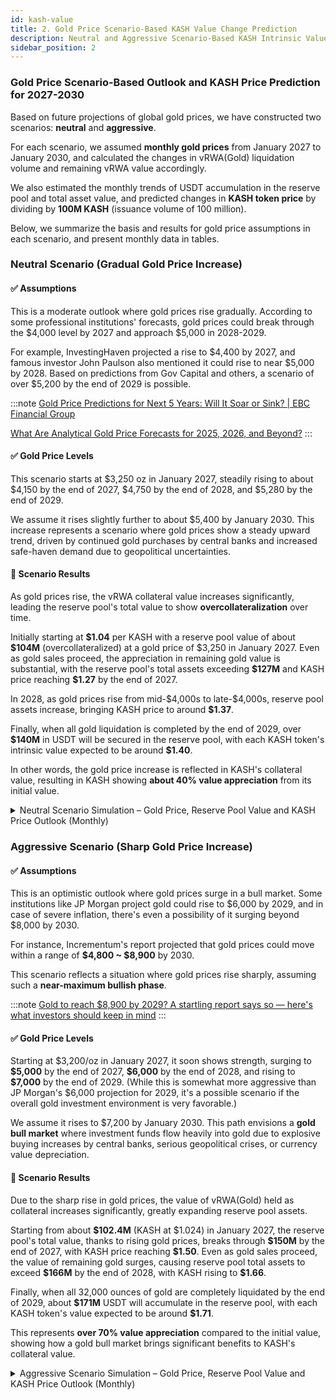 ```yaml
---
id: kash-value
title: 2. Gold Price Scenario-Based KASH Value Change Prediction
description: Neutral and Aggressive Scenario-Based KASH Intrinsic Value Change Simulation
sidebar_position: 2
---
```


### Gold Price Scenario-Based Outlook and KASH Price Prediction for 2027-2030

Based on future projections of global gold prices, we have constructed two scenarios: **neutral** and **aggressive**.

For each scenario, we assumed **monthly gold prices** from January 2027 to January 2030, and calculated the changes in vRWA(Gold) liquidation volume and remaining vRWA value accordingly.

We also estimated the monthly trends of USDT accumulation in the reserve pool and total asset value, and predicted changes in **KASH token price** by dividing by **100M KASH** (issuance volume of 100 million).

Below, we summarize the basis and results for gold price assumptions in each scenario, and present monthly data in tables.


### Neutral Scenario (Gradual Gold Price Increase)

#### ✅ Assumptions

This is a moderate outlook where gold prices rise gradually. According to some professional institutions' forecasts, gold prices could break through the \$4,000 level by 2027 and approach \$5,000 in 2028-2029.

For example, InvestingHaven projected a rise to \$4,400 by 2027, and famous investor John Paulson also mentioned it could rise to near \$5,000 by 2028. Based on predictions from Gov Capital and others, a scenario of over \$5,200 by the end of 2029 is possible.

:::note
[Gold Price Predictions for Next 5 Years: Will It Soar or Sink? | EBC Financial Group](https://www.ebc.com/forex/gold-price-predictions-for-next-years-will-it-soar-or-sink)

[What Are Analytical Gold Price Forecasts for 2025, 2026, and Beyond?](https://fxopen.com/blog/en/analytical-gold-price-predictions-for-2025-and-beyond)
:::

#### ✅ Gold Price Levels

This scenario starts at \$3,250 oz in January 2027, steadily rising to about \$4,150 by the end of 2027, \$4,750 by the end of 2028, and \$5,280 by the end of 2029.

We assume it rises slightly further to about \$5,400 by January 2030. This increase represents a scenario where gold prices show a steady upward trend, driven by continued gold purchases by central banks and increased safe-haven demand due to geopolitical uncertainties.

#### 📘 Scenario Results

As gold prices rise, the vRWA collateral value increases significantly, leading the reserve pool's total value to show **overcollateralization** over time.

Initially starting at **\$1.04** per KASH with a reserve pool value of about **\$104M** (overcollateralized) at a gold price of \$3,250 in January 2027. Even as gold sales proceed, the appreciation in remaining gold value is substantial, with the reserve pool's total assets exceeding **\$127M** and KASH price reaching **\$1.27** by the end of 2027.

In 2028, as gold prices rise from mid-\$4,000s to late-\$4,000s, reserve pool assets increase, bringing KASH price to around **\$1.37**.

Finally, when all gold liquidation is completed by the end of 2029, over **\$140M** in USDT will be secured in the reserve pool, with each KASH token's intrinsic value expected to be around **\$1.40**.

In other words, the gold price increase is reflected in KASH's collateral value, resulting in KASH showing **about 40% value appreciation** from its initial value.

<details>
<summary>Neutral Scenario Simulation – Gold Price, Reserve Pool Value and KASH Price Outlook (Monthly)</summary>

| **Period** | **Gold Price (USD/oz)** | **Liquidated vRWA (oz)** | **Remaining vRWA (oz)** | **Reserve-Pool USDT** | **Reserve-Pool Total Value (USDT)** | **KASH Price (USDT)** |
|:--------|:------------------|----------------:|----------------:|:--------------------|:------------------------|:------------------|
| 2026-01 | $3,200.00         |               0 |       32,000.00 | $0.00               | $102,400,000.00         | $1.02             |
| 2027-01 | $3,250.00         |           888.9 |       31,111.10 | $2,888,925.00       | $104,000,000.00         | $1.04             |
| 2027-02 | $3,300.00         |           888.9 |       30,222.20 | $5,822,295.00       | $105,555,555.00         | $1.06             |
| 2027-03 | $3,357.00         |           888.9 |       29,333.30 | $8,806,332.30       | $107,278,220.40         | $1.07             |
| 2027-04 | $3,435.00         |           888.9 |       28,444.40 | $11,859,703.80      | $109,566,217.80         | $1.10             |
| 2027-05 | $3,514.00         |           888.9 |       27,555.50 | $14,983,298.40      | $111,813,325.40         | $1.12             |
| 2027-06 | $3,592.00         |           888.9 |       26,666.60 | $18,176,227.20      | $113,962,654.40         | $1.14             |
| 2027-07 | $3,671.00         |           888.9 |       25,777.70 | $21,439,379.10      | $116,069,315.80         | $1.16             |
| 2027-08 | $3,749.00         |           888.9 |       24,888.80 | $24,771,865.20      | $118,079,976.40         | $1.18             |
| 2027-09 | $3,828.00         |           888.9 |       23,999.90 | $28,174,574.40      | $120,046,191.60         | $1.20             |
| 2027-10 | $3,906.00         |           888.9 |       23,111.00 | $31,646,617.80      | $121,918,183.80         | $1.22             |
| 2027-11 | $3,985.00         |           888.9 |       22,222.10 | $35,188,884.30      | $123,743,952.80         | $1.24             |
| 2027-12 | $4,150.00         |           888.9 |       21,333.20 | $38,877,819.30      | $127,410,599.30         | $1.27             |
| 2028-01 | $4,194.00         |           888.9 |       20,444.30 | $42,605,865.90      | $128,349,260.10         | $1.28             |
| 2028-02 | $4,239.00         |           888.9 |       19,555.40 | $46,373,913.00      | $129,269,253.60         | $1.29             |
| 2028-03 | $4,284.00         |           888.9 |       18,666.50 | $50,181,960.60      | $130,149,246.60         | $1.30             |
| 2028-04 | $4,329.00         |           888.9 |       17,777.60 | $54,030,008.70      | $130,989,239.10         | $1.31             |
| 2028-05 | $4,374.00         |           888.9 |       16,888.70 | $57,918,057.30      | $131,789,231.10         | $1.32             |
| 2028-06 | $4,419.00         |           888.9 |       15,999.80 | $61,846,106.40      | $132,549,222.60         | $1.33             |
| 2028-07 | $4,464.00         |           888.9 |       15,110.90 | $65,814,156.00      | $133,269,213.60         | $1.33             |
| 2028-08 | $4,509.00         |           888.9 |       14,222.00 | $69,822,206.10      | $133,949,204.10         | $1.34             |
| 2028-09 | $4,554.00         |           888.9 |       13,333.10 | $73,870,256.70      | $134,589,194.10         | $1.35             |
| 2028-10 | $4,599.00         |           888.9 |       12,444.20 | $77,958,307.80      | $135,189,183.60         | $1.35             |
| 2028-11 | $4,644.00         |           888.9 |       11,555.30 | $82,086,359.40      | $135,749,172.60         | $1.36             |
| 2028-12 | $4,750.00         |           888.9 |       10,666.40 | $86,308,634.40      | $136,974,034.40         | $1.37             |
| 2029-01 | $4,817.00         |           888.9 |        9,777.50 | $90,590,465.70      | $137,688,683.20         | $1.38             |
| 2029-02 | $4,885.00         |           888.9 |        8,888.60 | $94,932,742.20      | $138,353,553.20         | $1.38             |
| 2029-03 | $4,952.00         |           888.9 |        7,999.70 | $99,334,575.00      | $138,949,089.40         | $1.39             |
| 2029-04 | $5,019.00         |           888.9 |        7,110.80 | $103,795,964.10     | $139,485,069.30         | $1.39             |
| 2029-05 | $5,087.00         |           888.9 |        6,221.90 | $108,317,798.40     | $139,968,603.70         | $1.40             |
| 2029-06 | $5,154.00         |           888.9 |        5,333.00 | $112,899,189.00     | $140,385,471.00         | $1.40             |
| 2029-07 | $5,222.00         |           888.9 |        4,444.10 | $117,541,024.80     | $140,748,115.00         | $1.41             |
| 2029-08 | $5,289.00         |           888.9 |        3,555.20 | $122,242,416.90     | $141,045,869.70         | $1.41             |
| 2029-09 | $5,356.00         |           888.9 |        2,666.30 | $127,003,365.30     | $141,284,068.10         | $1.41             |
| 2029-10 | $5,424.00         |           888.9 |        1,777.40 | $131,824,758.90     | $141,465,376.50         | $1.41             |
| 2029-11 | $5,491.00         |           888.9 |          888.50 | $136,705,708.80     | $141,584,462.30         | $1.42             |
| 2029-12 | $5,280.00         |           888.5 |            0.00 | $141,396,988.80     | $141,396,988.80         | $1.41             |

</details>

### Aggressive Scenario (Sharp Gold Price Increase)

#### ✅ Assumptions

This is an optimistic outlook where gold prices surge in a bull market. Some institutions like JP Morgan project gold could rise to \$6,000 by 2029, and in case of severe inflation, there's even a possibility of it surging beyond \$8,000 by 2030.

For instance, Incrementum's report projected that gold prices could move within a range of **\$4,800 ~ \$8,900** by 2030.

This scenario reflects a situation where gold prices rise sharply, assuming such a **near-maximum bullish phase**.

:::note
[Gold to reach $8,900 by 2029? A startling report says so — here's what investors should keep in mind](https://economictimes.indiatimes.com/news/international/us/gold-to-reach-8900-by-2029-a-startling-report-says-so-heres-what-investors-should-keep-in-mind/articleshow/121414654.cms)
:::

#### ✅ Gold Price Levels

Starting at \$3,200/oz in January 2027, it soon shows strength, surging to **\$5,000** by the end of 2027, **\$6,000** by the end of 2028, and rising to **\$7,000** by the end of 2029. (While this is somewhat more aggressive than JP Morgan's \$6,000 projection for 2029, it's a possible scenario if the overall gold investment environment is very favorable.)

We assume it rises to \$7,200 by January 2030. This path envisions a **gold bull market** where investment funds flow heavily into gold due to explosive buying increases by central banks, serious geopolitical crises, or currency value depreciation.

#### 📘 Scenario Results

Due to the sharp rise in gold prices, the value of vRWA(Gold) held as collateral increases significantly, greatly expanding reserve pool assets.

Starting from about **\$102.4M** (KASH at \$1.024) in January 2027, the reserve pool's total value, thanks to rising gold prices, breaks through **\$150M** by the end of 2027, with KASH price reaching **\$1.50**. Even as gold sales proceed, the value of remaining gold surges, causing reserve pool total assets to exceed **\$166M** by the end of 2028, with KASH rising to **\$1.66**.

Finally, when all 32,000 ounces of gold are completely liquidated by the end of 2029, about **\$171M** USDT will accumulate in the reserve pool, with each KASH token's value expected to be around **\$1.71**.

This represents **over 70% value appreciation** compared to the initial value, showing how a gold bull market brings significant benefits to KASH's collateral value.

<details>
<summary>Aggressive Scenario Simulation – Gold Price, Reserve Pool Value and KASH Price Outlook (Monthly)</summary>

| **Period** | **Gold Price (USD/oz)** | **Liquidated vRWA (oz)** | **Remaining vRWA (oz)** | **Reserve-Pool USDT** | **Reserve-Pool Total Value (USDT)** | **KASH Price (USDT)** |
|:--------|:-------------------|-----------------:|:-----------------|:---------------------|:-------------------------|:-------------------|
| 2026-01 | $3,200.00          |              0   | 32,000.00        | $0.00                | $102,400,000.00          | $1.02              |
| 2027-01 | $3,300.00          |            888.9 | 31,111.10        | $2,933,370.00        | $105,600,000.00          | $1.06              |
| 2027-02 | $3,355.00          |            888.9 | 30,222.20        | $5,915,629.50        | $107,311,110.50          | $1.07              |
| 2027-03 | $3,509.00          |            888.9 | 29,333.30        | $9,034,779.60        | $111,965,329.30          | $1.12              |
| 2027-04 | $3,664.00          |            888.9 | 28,444.40        | $12,291,709.20       | $116,511,990.80          | $1.17              |
| 2027-05 | $3,818.00          |            888.9 | 27,555.50        | $15,685,529.40       | $120,892,428.40          | $1.21              |
| 2027-06 | $3,973.00          |            888.9 | 26,666.60        | $19,217,129.10       | $125,163,530.90          | $1.25              |
| 2027-07 | $4,127.00          |            888.9 | 25,777.70        | $22,885,619.40       | $129,270,187.30          | $1.29              |
| 2027-08 | $4,282.00          |            888.9 | 24,888.80        | $26,691,889.20       | $133,265,730.80          | $1.33              |
| 2027-09 | $4,436.00          |            888.9 | 23,999.90        | $30,635,049.60       | $137,098,606.00          | $1.37              |
| 2027-10 | $4,591.00          |            888.9 | 23,111.00        | $34,715,989.50       | $140,818,590.50          | $1.41              |
| 2027-11 | $4,745.00          |            888.9 | 22,222.10        | $38,933,820.00       | $144,377,684.50          | $1.44              |
| 2027-12 | $5,000.00          |            888.9 | 21,333.20        | $43,378,320.00       | $150,044,320.00          | $1.50              |
| 2028-01 | $5,083.00          |            888.9 | 20,444.30        | $47,896,598.70       | $151,814,975.60          | $1.52              |
| 2028-02 | $5,167.00          |            888.9 | 19,555.40        | $52,489,545.00       | $153,532,296.80          | $1.54              |
| 2028-03 | $5,250.00          |            888.9 | 18,666.50        | $57,156,270.00       | $155,155,395.00          | $1.55              |
| 2028-04 | $5,333.00          |            888.9 | 17,777.60        | $61,896,773.70       | $156,704,714.50          | $1.57              |
| 2028-05 | $5,417.00          |            888.9 | 16,888.70        | $66,711,945.00       | $158,198,032.90          | $1.58              |
| 2028-06 | $5,500.00          |            888.9 | 15,999.80        | $71,600,895.00       | $159,599,795.00          | $1.60              |
| 2028-07 | $5,583.00          |            888.9 | 15,110.90        | $76,563,623.70       | $160,927,778.40          | $1.61              |
| 2028-08 | $5,667.00          |            888.9 | 14,222.00        | $81,601,020.00       | $162,197,094.00          | $1.62              |
| 2028-09 | $5,750.00          |            888.9 | 13,333.10        | $86,712,195.00       | $163,377,520.00          | $1.63              |
| 2028-10 | $5,833.00          |            888.9 | 12,444.20        | $91,897,148.70       | $164,484,167.30          | $1.64              |
| 2028-11 | $5,917.00          |            888.9 | 11,555.30        | $97,156,770.00       | $165,529,480.10          | $1.66              |
| 2028-12 | $6,000.00          |            888.9 | 10,666.40        | $102,490,170.00      | $166,488,570.00          | $1.66              |
| 2029-01 | $6,083.00          |            888.9 | 9,777.50         | $107,897,348.70      | $167,373,881.20          | $1.67              |
| 2029-02 | $6,167.00          |            888.9 | 8,888.60         | $113,379,195.00      | $168,195,191.20          | $1.68              |
| 2029-03 | $6,250.00          |            888.9 | 7,999.70         | $118,934,820.00      | $168,932,945.00          | $1.69              |
| 2029-04 | $6,333.00          |            888.9 | 7,110.80         | $124,564,223.70      | $169,596,920.10          | $1.70              |
| 2029-05 | $6,417.00          |            888.9 | 6,221.90         | $130,268,295.00      | $170,194,227.30          | $1.70              |
| 2029-06 | $6,500.00          |            888.9 | 5,333.00         | $136,046,145.00      | $170,710,645.00          | $1.71              |
| 2029-07 | $6,583.00          |            888.9 | 4,444.10         | $141,897,773.70      | $171,153,284.00          | $1.71              |
| 2029-08 | $6,667.00          |            888.9 | 3,555.20         | $147,824,070.00      | $171,526,588.40          | $1.72              |
| 2029-09 | $6,750.00          |            888.9 | 2,666.30         | $153,824,145.00      | $171,821,670.00          | $1.72              |
| 2029-10 | $6,833.00          |            888.9 | 1,777.40         | $159,897,998.70      | $172,042,972.90          | $1.72              |
| 2029-11 | $6,917.00          |            888.9 | 888.50           | $166,046,520.00      | $172,192,274.50          | $1.72              |
| 2029-12 | $7,000.00          |            888.9 | -0.40            | $172,268,820.00      | $172,266,020.00          | $1.72              |

</details>

<!-- ---
id: kash-value
title: 2. 금 시세 시나리오별 KASH 가치 변화 예측
description: 중립적, 공격적 시나리오별 KASH의 내지가치 변화 시뮬레이션
sidebar_position: 2
---

### 2027-2030년 금 가격 시나리오별 전망과 KASH 가격 예측

전 세계 금 가격에 대한 향후 예측치를 참고하여 **중립적**, **공격적** 2가지 시나리오를 구성하였습니다. 

각 시나리오 마다 2027년 1월부터 2030년 1월까지의 **월별 금 시세**를 가정하고, 이에 따라 매달 청산되는 vRWA(Gold) 물량과 잔존 vRWA의 가치 변화를 계산하였습니다. 

또한 리저브풀에 축적되는 USDT와 총자산 가치의 월별 추이를 추산하고, 이를 **100M KASH** (발행량 1억 개)로 나눈 **KASH 토큰 가격**의 변화를 예측했습니다. 

아래에서는 세 가지 시나리오별로 금 시세 가정 근거와 결과를 정리하며, 월별 데이터를 표로 제시합니다.

### 중립적 시나리오 (금 가격 완만 상승)

#### ✅ 가정

금 가격이 완만하게 상승하는 중간 수준의 전망입니다. 몇몇 전문기관의 예상에 따르면 2027년 경 금값이 \$4,000대를 돌파하고, 2028~2029년에는 \$5,000에 근접할 수 있습니다. 

예를 들어 InvestingHaven은 2027년에 \$4,400까지 상승을 전망했으며, 유명 투자자 존 폴슨도 2028년까지 \$5,000 가까이 상승할 수 있다고 언급했습니다. Gov Capital 등의 예측치로 보면 2029년 말 \$5,200 이상도 가능하다는 시나리오입니다.

:::note
[Gold Price Predictions for Next 5 Years: Will It Soar or Sink? | EBC Financial Group](https://www.ebc.com/forex/gold-price-predictions-for-next-years-will-it-soar-or-sink)

[What Are Analytical Gold Price Forecasts for 2025, 2026, and Beyond?](https://fxopen.com/blog/en/analytical-gold-price-predictions-for-2025-and-beyond)
:::

#### ✅ 금 가격 시세

본 시나리오는 2027년 1월 \$3,250/oz 수준에서 시작하여 2027년 말 약 \$4,150, 2028년 말 \$4,750, 2029년 말 \$5,280까지 꾸준히 상승하는 경로로 설정했습니다. 

2030년 1월에는 약 \$5,400까지 약간 더 상승한 것으로 가정합니다. 이 증가는 중앙은행들의 지속적인 금 매입, 지정학적 불안에 따른 안전자산 수요 증가 등이 맞물려 금값이 완만한 우상향을 그리는 시나리오입니다.

#### 📘 시나리오 결과

금값 상승으로 vRWA 담보 가치가 크게 증가하여 리저브풀의 총가치가 시간이 갈수록 **초과담보** 상태를 보입니다. 

초기 2027년 1월 금가격 \$3,250일 때 리저브풀 가치 약 **\$104M** (담보 초과)로 KASH 당 **\$1.04**로 시작합니다. 금 매각을 진행하면서도 남은 금의 평가가치가 상승 폭이 커서, 2027년 말에는 리저브풀 총자산이 **\$127M**을 넘고 KASH 가격이 **\$1.27** 수준까지 올라갑니다. 

2028년에도 금값이 \$4천 중반에서 \$4천 후반대로 상승함에 따라 리저브풀 자산이 늘어나 KASH 가격은 **\$1.37** 내외가 됩니다. 

최종적으로 2029년 말 모든 금 청산 완료 시점에는 리저브풀에 약 **\$140M** 이상의 USDT가 확보되어 KASH 토큰 1개의 내재가치는 약 **\$1.40** 정도로 예상됩니다. 

즉, 금가격 상승분이 KASH 담보가치에 반영되어 KASH 역시 초기보다 **약 40% 가치 상승**을 보이게 됩니다.

<details>
<summary>중립적 시나리오 시뮬레이션 – 금 가격, 리저브풀 가치 및 KASH 가격 전망 (월별)</summary>

| **기간** | **금 가격 (USD/oz)** | **청산 vRWA (oz)** | **잔존 vRWA (oz)** | **리저브풀 USDT 잔액** | **리저브풀 총가치 (USDT)** | **KASH 가격 (USDT)** |
|:--------|:------------------|----------------:|----------------:|:--------------------|:------------------------|:------------------|
| 2026-01 | $3,200.00         |               0 |       32,000.00 | $0.00               | $102,400,000.00         | $1.02             |
| 2027-01 | $3,250.00         |           888.9 |       31,111.10 | $2,888,925.00       | $104,000,000.00         | $1.04             |
| 2027-02 | $3,300.00         |           888.9 |       30,222.20 | $5,822,295.00       | $105,555,555.00         | $1.06             |
| 2027-03 | $3,357.00         |           888.9 |       29,333.30 | $8,806,332.30       | $107,278,220.40         | $1.07             |
| 2027-04 | $3,435.00         |           888.9 |       28,444.40 | $11,859,703.80      | $109,566,217.80         | $1.10             |
| 2027-05 | $3,514.00         |           888.9 |       27,555.50 | $14,983,298.40      | $111,813,325.40         | $1.12             |
| 2027-06 | $3,592.00         |           888.9 |       26,666.60 | $18,176,227.20      | $113,962,654.40         | $1.14             |
| 2027-07 | $3,671.00         |           888.9 |       25,777.70 | $21,439,379.10      | $116,069,315.80         | $1.16             |
| 2027-08 | $3,749.00         |           888.9 |       24,888.80 | $24,771,865.20      | $118,079,976.40         | $1.18             |
| 2027-09 | $3,828.00         |           888.9 |       23,999.90 | $28,174,574.40      | $120,046,191.60         | $1.20             |
| 2027-10 | $3,906.00         |           888.9 |       23,111.00 | $31,646,617.80      | $121,918,183.80         | $1.22             |
| 2027-11 | $3,985.00         |           888.9 |       22,222.10 | $35,188,884.30      | $123,743,952.80         | $1.24             |
| 2027-12 | $4,150.00         |           888.9 |       21,333.20 | $38,877,819.30      | $127,410,599.30         | $1.27             |
| 2028-01 | $4,194.00         |           888.9 |       20,444.30 | $42,605,865.90      | $128,349,260.10         | $1.28             |
| 2028-02 | $4,239.00         |           888.9 |       19,555.40 | $46,373,913.00      | $129,269,253.60         | $1.29             |
| 2028-03 | $4,284.00         |           888.9 |       18,666.50 | $50,181,960.60      | $130,149,246.60         | $1.30             |
| 2028-04 | $4,329.00         |           888.9 |       17,777.60 | $54,030,008.70      | $130,989,239.10         | $1.31             |
| 2028-05 | $4,374.00         |           888.9 |       16,888.70 | $57,918,057.30      | $131,789,231.10         | $1.32             |
| 2028-06 | $4,419.00         |           888.9 |       15,999.80 | $61,846,106.40      | $132,549,222.60         | $1.33             |
| 2028-07 | $4,464.00         |           888.9 |       15,110.90 | $65,814,156.00      | $133,269,213.60         | $1.33             |
| 2028-08 | $4,509.00         |           888.9 |       14,222.00 | $69,822,206.10      | $133,949,204.10         | $1.34             |
| 2028-09 | $4,554.00         |           888.9 |       13,333.10 | $73,870,256.70      | $134,589,194.10         | $1.35             |
| 2028-10 | $4,599.00         |           888.9 |       12,444.20 | $77,958,307.80      | $135,189,183.60         | $1.35             |
| 2028-11 | $4,644.00         |           888.9 |       11,555.30 | $82,086,359.40      | $135,749,172.60         | $1.36             |
| 2028-12 | $4,750.00         |           888.9 |       10,666.40 | $86,308,634.40      | $136,974,034.40         | $1.37             |
| 2029-01 | $4,817.00         |           888.9 |        9,777.50 | $90,590,465.70      | $137,688,683.20         | $1.38             |
| 2029-02 | $4,885.00         |           888.9 |        8,888.60 | $94,932,742.20      | $138,353,553.20         | $1.38             |
| 2029-03 | $4,952.00         |           888.9 |        7,999.70 | $99,334,575.00      | $138,949,089.40         | $1.39             |
| 2029-04 | $5,019.00         |           888.9 |        7,110.80 | $103,795,964.10     | $139,485,069.30         | $1.39             |
| 2029-05 | $5,087.00         |           888.9 |        6,221.90 | $108,317,798.40     | $139,968,603.70         | $1.40             |
| 2029-06 | $5,154.00         |           888.9 |        5,333.00 | $112,899,189.00     | $140,385,471.00         | $1.40             |
| 2029-07 | $5,222.00         |           888.9 |        4,444.10 | $117,541,024.80     | $140,748,115.00         | $1.41             |
| 2029-08 | $5,289.00         |           888.9 |        3,555.20 | $122,242,416.90     | $141,045,869.70         | $1.41             |
| 2029-09 | $5,356.00         |           888.9 |        2,666.30 | $127,003,365.30     | $141,284,068.10         | $1.41             |
| 2029-10 | $5,424.00         |           888.9 |        1,777.40 | $131,824,758.90     | $141,465,376.50         | $1.41             |
| 2029-11 | $5,491.00         |           888.9 |          888.50 | $136,705,708.80     | $141,584,462.30         | $1.42             |
| 2029-12 | $5,280.00         |           888.5 |            0.00 | $141,396,988.80     | $141,396,988.80         | $1.41             |

</details>

### 공격적 시나리오 (금 가격 급등)

#### ✅ 가정

금 가격이 강세장을 맞아 급등하는 낙관적 전망입니다. JP모건 등 일부 기관은 2029년경 금값이 \$6,000까지 상승할 수 있다고 예상했으며 , 심지어 인플레이션이 극심할 경우 2030년까지 \$8,000 이상 폭등할 가능성도 제기됩니다. 

예컨대 Incrementum의 보고서는 2030년까지 금 가격이 **\$4,800 ~ \$8,900** 범위에서 움직일 수 있다고 전망하였습니다. 

본 시나리오는 이런 **최대치에 가까운 강세 국면**을 가정하여 금값이 가파르게 상승하는 상황을 반영합니다.

:::note
[Gold to reach $8,900 by 2029? A startling report says so — here's what investors should keep in mind](https://economictimes.indiatimes.com/news/international/us/gold-to-reach-8900-by-2029-a-startling-report-says-so-heres-what-investors-should-keep-in-mind/articleshow/121414654.cms)
:::

#### ✅ 금 가격 시세

2027년 1월 \$3,200/oz 수준에서 시작하나 곧 강세를 보여 2027년 말에는 **\$5,000**까지 급등, 2028년 말 **\$6,000**, 2029년 말 **\$7,000**까지 상승하는 경로로 설정했습니다. (JP모건의 2029년 \$6,000 전망보다 다소 공격적인 수치이나, 전체 금 투자 환경이 매우 호의적일 경우 가능한 시나리오입니다.) 

2030년 1월에는 \$7,200까지 상승한 것으로 가정했습니다. 이러한 경로는 중앙은행의 폭발적 매입 증가, 심각한 지정학적 위기나 통화가치 하락 등으로 투자자금이 금으로 대거 유입되는 **황금 강세장**을 상정한 것입니다.

#### 📘 시나리오 결과

금 가격 급등에 따라 담보로 보유한 vRWA(Gold)의 가치가 크게 상승하여 리저브풀 자산이 크게 불어납니다. 

초기 2027년 1월에 약 **\$102.4M** (KASH 당 \$1.024)에서 시작한 리저브풀 총가치는, 금값이 오르는 덕분에 2027년 말에는 **\$150M**을 돌파하여 KASH 가격이 **\$1.50** 수준에 도달합니다. 이후 금 매각이 진행되면서도 남은 금의 가치가 폭증하여 2028년 말에는 리저브풀 총자산이 **\$166M** 이상, KASH 당 **\$1.66**으로 상승합니다. 

최종적으로 2029년 말에 금 32,000온스 전량을 청산 완료하면 리저브풀에 약 **\$1.71억** USDT가 축적되고, KASH 토큰 1개의 가치는 **\$1.71** 정도로 예상됩니다. 

이는 초기 대비 **약 70% 이상의 가치 상승**으로, 금 강세장이 KASH 담보가치에 큰 이익을 가져다주는 모습입니다.

<details>
<summary>공격적 시나리오 시뮬레이션 – 금 가격, 리저브풀 가치 및 KASH 가격 전망 (월별)</summary>

| **기간** | **금 가격 (USD/oz)** | **청산 vRWA (oz)** | **잔존 vRWA (oz)** | **리저브풀 USDT 잔액** | **리저브풀 총가치 (USDT)** | **KASH 가격 (USDT)** |
|:--------|:-------------------|-----------------:|:-----------------|:---------------------|:-------------------------|:-------------------|
| 2026-01 | $3,200.00          |              0   | 32,000.00        | $0.00                | $102,400,000.00          | $1.02              |
| 2027-01 | $3,300.00          |            888.9 | 31,111.10        | $2,933,370.00        | $105,600,000.00          | $1.06              |
| 2027-02 | $3,355.00          |            888.9 | 30,222.20        | $5,915,629.50        | $107,311,110.50          | $1.07              |
| 2027-03 | $3,509.00          |            888.9 | 29,333.30        | $9,034,779.60        | $111,965,329.30          | $1.12              |
| 2027-04 | $3,664.00          |            888.9 | 28,444.40        | $12,291,709.20       | $116,511,990.80          | $1.17              |
| 2027-05 | $3,818.00          |            888.9 | 27,555.50        | $15,685,529.40       | $120,892,428.40          | $1.21              |
| 2027-06 | $3,973.00          |            888.9 | 26,666.60        | $19,217,129.10       | $125,163,530.90          | $1.25              |
| 2027-07 | $4,127.00          |            888.9 | 25,777.70        | $22,885,619.40       | $129,270,187.30          | $1.29              |
| 2027-08 | $4,282.00          |            888.9 | 24,888.80        | $26,691,889.20       | $133,265,730.80          | $1.33              |
| 2027-09 | $4,436.00          |            888.9 | 23,999.90        | $30,635,049.60       | $137,098,606.00          | $1.37              |
| 2027-10 | $4,591.00          |            888.9 | 23,111.00        | $34,715,989.50       | $140,818,590.50          | $1.41              |
| 2027-11 | $4,745.00          |            888.9 | 22,222.10        | $38,933,820.00       | $144,377,684.50          | $1.44              |
| 2027-12 | $5,000.00          |            888.9 | 21,333.20        | $43,378,320.00       | $150,044,320.00          | $1.50              |
| 2028-01 | $5,083.00          |            888.9 | 20,444.30        | $47,896,598.70       | $151,814,975.60          | $1.52              |
| 2028-02 | $5,167.00          |            888.9 | 19,555.40        | $52,489,545.00       | $153,532,296.80          | $1.54              |
| 2028-03 | $5,250.00          |            888.9 | 18,666.50        | $57,156,270.00       | $155,155,395.00          | $1.55              |
| 2028-04 | $5,333.00          |            888.9 | 17,777.60        | $61,896,773.70       | $156,704,714.50          | $1.57              |
| 2028-05 | $5,417.00          |            888.9 | 16,888.70        | $66,711,945.00       | $158,198,032.90          | $1.58              |
| 2028-06 | $5,500.00          |            888.9 | 15,999.80        | $71,600,895.00       | $159,599,795.00          | $1.60              |
| 2028-07 | $5,583.00          |            888.9 | 15,110.90        | $76,563,623.70       | $160,927,778.40          | $1.61              |
| 2028-08 | $5,667.00          |            888.9 | 14,222.00        | $81,601,020.00       | $162,197,094.00          | $1.62              |
| 2028-09 | $5,750.00          |            888.9 | 13,333.10        | $86,712,195.00       | $163,377,520.00          | $1.63              |
| 2028-10 | $5,833.00          |            888.9 | 12,444.20        | $91,897,148.70       | $164,484,167.30          | $1.64              |
| 2028-11 | $5,917.00          |            888.9 | 11,555.30        | $97,156,770.00       | $165,529,480.10          | $1.66              |
| 2028-12 | $6,000.00          |            888.9 | 10,666.40        | $102,490,170.00      | $166,488,570.00          | $1.66              |
| 2029-01 | $6,083.00          |            888.9 | 9,777.50         | $107,897,348.70      | $167,373,881.20          | $1.67              |
| 2029-02 | $6,167.00          |            888.9 | 8,888.60         | $113,379,195.00      | $168,195,191.20          | $1.68              |
| 2029-03 | $6,250.00          |            888.9 | 7,999.70         | $118,934,820.00      | $168,932,945.00          | $1.69              |
| 2029-04 | $6,333.00          |            888.9 | 7,110.80         | $124,564,223.70      | $169,596,920.10          | $1.70              |
| 2029-05 | $6,417.00          |            888.9 | 6,221.90         | $130,268,295.00      | $170,194,227.30          | $1.70              |
| 2029-06 | $6,500.00          |            888.9 | 5,333.00         | $136,046,145.00      | $170,710,645.00          | $1.71              |
| 2029-07 | $6,583.00          |            888.9 | 4,444.10         | $141,897,773.70      | $171,153,284.00          | $1.71              |
| 2029-08 | $6,667.00          |            888.9 | 3,555.20         | $147,824,070.00      | $171,526,588.40          | $1.72              |
| 2029-09 | $6,750.00          |            888.9 | 2,666.30         | $153,824,145.00      | $171,821,670.00          | $1.72              |
| 2029-10 | $6,833.00          |            888.9 | 1,777.40         | $159,897,998.70      | $172,042,972.90          | $1.72              |
| 2029-11 | $6,917.00          |            888.9 | 888.50           | $166,046,520.00      | $172,192,274.50          | $1.72              |
| 2029-12 | $7,000.00          |            888.9 | -0.40            | $172,268,820.00      | $172,266,020.00          | $1.72              |

</details> -->